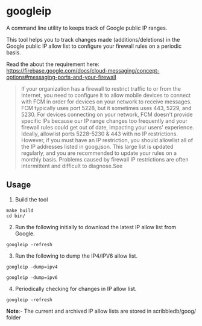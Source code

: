 # googleip
A command line utility to keeps track of Google public IP ranges. 

This tool helps you to track changes made (additions/deletions) in the Google public IP allow list to configure your firewall rules on a periodic basis.

Read the about the requirement here:
https://firebase.google.com/docs/cloud-messaging/concept-options#messaging-ports-and-your-firewall
> If your organization has a firewall to restrict traffic to or from the Internet, you need to configure it to allow mobile devices to connect with FCM in order for devices on your network to receive messages. FCM typically uses port 5228, but it sometimes uses 443, 5229, and 5230. For devices connecting on your network, FCM doesn't provide specific IPs because our IP range changes too frequently and your firewall rules could get out of date, impacting your users' experience. Ideally, allowlist ports 5228-5230 & 443 with no IP restrictions. However, if you must have an IP restriction, you should allowlist all of the IP addresses listed in goog.json. This large list is updated regularly, and you are recommended to update your rules on a monthly basis. Problems caused by firewall IP restrictions are often intermittent and difficult to diagnose.See 

## Usage
1. Build the tool
```
make build 
cd bin/
````

2. Run the following initially to download the latest IP allow list from Google.
```
googleip -refresh
```

3. Run the following to dump the IP4/IPV6 allow list.

```
googleip -dump=ipv4

googleip -dump=ipv6

```

4. Periodically checking for changes in IP allow list.
```
googleip -refresh
```

**Note**:- The current and archived IP allow lists are stored in scribbledb/goog/ folder